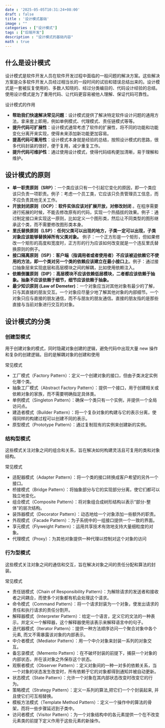 ```yaml
---
date : '2025-05-05T10:31:24+08:00'
draft : false
title : '设计模式基础'
image : ""
categories : ["设计模式"]
tags : ["后端开发"]
description : "设计模式的基础内容"
math : true
---
```

## 什么是设计模式

设计模式是软件开发人员在软件开发过程中面临的一般问题的解决方案。这些解决方案是众多软件开发人员经过相当长的一段时间的试验和错误总结出来的。设计模式是一套被反复使用的、多数人知晓的、经过分类编目的、代码设计经验的总结。使用设计模式是为了重用代码、让代码更容易被他人理解、保证代码可靠性。

设计模式的作用

- **帮助我们快速解决常见问题**：设计模式提供了解决特定软件设计问题的通用方法，拿来套上即用，例如单例模式、代理模式、责任链模式等等。
- **提升代码可扩展性**：设计模式通常考虑了软件的扩展性，将不同的功能和功能变化分离开来实现，使得未来添加新功能更加容易。
- **提高代码可重用性**：设计模式本身就是经验的总结，按照设计模式的思路，很多代码封装的很好，便于复用，减少重复工作。
- **提升代码可维护性**：通过使用设计模式，使得代码结构更加清晰，易于理解和维护。

## 设计模式的原则

- **单一职责原则（SRP）**：一个类应该只有一个引起它变化的原因，即一个类应该只负责一项职责。例子：考虑一个员工类，它应该只负责管理员工信息，而不应负责其他无关工作。
- **开放封闭原则（OCP）**：**软件实体应该对扩展开放，对修改封闭** 。在程序需要进行拓展的时候，不能去修改原有的代码，实现一个热插拔的效果。例子：通过制定接口来实现这一原则，比如定义一个图形类，然后让不同类型的图形继承这个类，而不需要修改图形类本身。
- **里氏替换原则（LSP）**：**任何父类可以出现的地方，子类一定可以出现，子类对象应该能够替换掉所有父类对象。** 例子：一个正方形是一个矩形，但如果修改一个矩形的高度和宽度时，正方形的行为应该如何改变就是一个违反里氏替换原则的例子。
- **接口隔离原则（ISP）**：**客户端（指调用者或者使用者）不应该被迫依赖它不使用的方法，即一个类对另一个类的依赖应该建立在最小接口上**。例子：通过接口抽象层来实现底层和高层模块之间的解耦，比如使用依赖注入。
- **依赖倒置原则（DIP）**：**高层模块不应该依赖低层模块，二者都应该依赖于抽象。抽象不应该依赖于细节，细节应该依赖于抽象。**
- **最少知识原则 (Law of Demeter)**：一个对象应当对其他对象有最少的了解，只与其直接的朋友交互。一个对象应尽量少地了解其他对象的内部细节。一个对象只应与直接的朋友通信，而不与朋友的朋友通信。直接的朋友指的是那些直接与当前对象进行交互的对象。

## 设计模式的分类

### 创建型模式

用于创建对象的模式，同时隐藏对象创建的逻辑，避免代码中出现大量 new 操作和复杂的创建逻辑。目的是解耦对象的创建和使用

常见模式

- 工厂模式（Factory Pattern）：定义一个创建对象的接口，但由子类决定实例化哪个类。
- 抽象工厂模式（Abstract Factory Pattern）：提供一个接口，用于创建相关或依赖对象的家族，而不需要明确指定具体类。
- 单例模式（Singleton Pattern）：确保一个类只有一个实例，并提供一个全局访问点。
- 建造者模式（Builder Pattern）：将一个复杂对象的构建与它的表示分离，使得同样的构建过程可以创建不同的表示。
- 原型模式（Prototype Pattern）：通过复制现有的实例来创建新的实例。

### 结构型模式

这些模式关注对象之间的组合和关系，旨在解决如何构建灵活且可复用的类和对象结构。

常见模式

- 适配器模式（Adapter Pattern）：将一个类的接口转换成客户希望的另外一个接口。
- 桥接模式（Bridge Pattern）：将抽象部分与它的实现部分分离，使它们都可以独立地变化。
- 组合模式（Composite Pattern）：将对象组合成树形结构以表示“部分-整体”的层次结构。
- 装饰器模式（Decorator Pattern）：动态地给一个对象添加一些额外的职责。
- 外观模式（Facade Pattern）：为子系统中的一组接口提供一个一致的界面。
- 享元模式（Flyweight Pattern）：运用共享技术有效地支持大量细粒度的对象。
- 代理模式（Proxy）：为其他对象提供一种代理以控制对这个对象的访问

### 行为型模式

这些模式关注对象之间的通信和交互，旨在解决对象之间的责任分配和算法的封装。

常见模式

- 责任链模式（Chain of Responsibility Pattern）：为解除请求的发送者和接收者之间耦合，而使多个对象都有机会处理这个请求。
- 命令模式（Command Pattern）：将一个请求封装为一个对象，使发出请求的责任和执行请求的责任分割开。
- 解释器模式（Interpreter Pattern）：给定一个语言，定义它的文法的一种表示，并定义一个解释器，这个解释器使用该表示来解释语言中的句子。
- 迭代器模式（Iterator Pattern）：提供一种方法顺序访问一个聚合对象中各个元素, 而又不需暴露该对象的内部表示。
- 中介者模式（Mediator Pattern）：用一个中介对象来封装一系列的对象交互。
- 备忘录模式（Memento Pattern）：在不破坏封装的前提下，捕获一个对象的内部状态，并在该对象之外保存这个状态。
- 观察者模式（Observer Pattern）：定义对象间的一种一对多的依赖关系，当一个对象的状态发生改变时，所有依赖于它的对象都得到通知并被自动更新。
- 状态模式（State Pattern）：允许一个对象在其内部状态改变时改变它的行为。
- 策略模式（Strategy Pattern）：定义一系列的算法,把它们一个个封装起来, 并且使它们可互相替换。
- 模板方法模式（Template Method Pattern）：定义一个操作中的算法的骨架，而将一些步骤延迟到子类中。
- 访问者模式（Visitor Pattern）：为一个对象结构中的各元素提供一个在不改变元素类的前提下定义作用于这些元素的新操作。